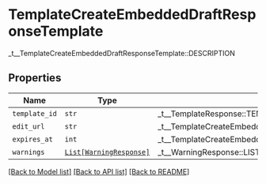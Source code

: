 # TemplateCreateEmbeddedDraftResponseTemplate

_t__TemplateCreateEmbeddedDraftResponseTemplate::DESCRIPTION

## Properties
Name | Type | Description | Notes
------------ | ------------- | ------------- | -------------
| `template_id` | ```str``` |  _t__TemplateResponse::TEMPLATE_ID  |  |
| `edit_url` | ```str``` |  _t__TemplateCreateEmbeddedDraftResponseTemplate::EDIT_URL  |  |
| `expires_at` | ```int``` |  _t__TemplateCreateEmbeddedDraftResponseTemplate::EXPIRES_AT  |  |
| `warnings` | [```List[WarningResponse]```](WarningResponse.md) |  _t__WarningResponse::LIST_DESCRIPTION  |  |

[[Back to Model list]](../README.md#documentation-for-models) [[Back to API list]](../README.md#documentation-for-api-endpoints) [[Back to README]](../README.md)


